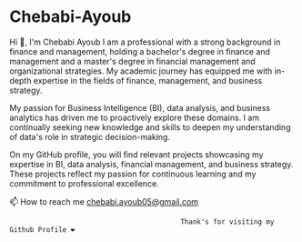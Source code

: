 # Chebabi-Ayoub
Hi 👋, I'm Chebabi Ayoub I am a professional with a strong background in finance and management, holding a bachelor's degree in finance and management and a master's degree in financial management and organizational strategies. My academic journey has equipped me with in-depth expertise in the fields of finance, management, and business strategy.

My passion for Business Intelligence (BI), data analysis, and business analytics has driven me to proactively explore these domains. I am continually seeking new knowledge and skills to deepen my understanding of data's role in strategic decision-making.

On my GitHub profile, you will find relevant projects showcasing my expertise in BI, data analysis, financial management, and business strategy. These projects reflect my passion for continuous learning and my commitment to professional excellence.

📫 How to reach me chebabi.ayoub05@gmail.com

                                              Thank's for visiting my Github Profile ❤️
